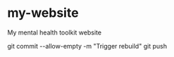 # my-website
My mental health toolkit website

git commit --allow-empty -m "Trigger rebuild"
git push
